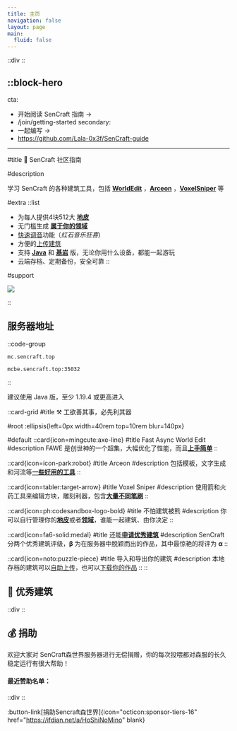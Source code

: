 ```yaml
---
title: 主页
navigation: false
layout: page
main:
  fluid: false
---
```


::div
<indexbg />
::


::block-hero
---
cta:
  - 开始阅读 SenCraft 指南 ->
  - /join/getting-started
secondary:
  - 一起编写 →
  - https://github.com/Lala-0x3f/SenCraft-guide
---



#title
🧭 SenCraft 社区指南

#description


学习 SenCraft 的各种建筑工具，包括 [**WorldEdit**](we) ，[**Arceon**](arceon) ，[**VoxelSniper**](vs) 等

#extra
  ::list
  - 为每人提供4块512大 [**地皮**](plots)
  - 无门槛生成 [**属于你的领域**](worlds/realms)
  - [快速调音](redstone/tuna.md)功能（*红石音乐狂喜*)
  - 方便的[上传建筑](join/import-export)
  - 支持 [**Java**](https://zh.minecraft.wiki/w/Java%E7%89%88) 和 [**基岩**](https://zh.minecraft.wiki/w/%E5%9F%BA%E5%B2%A9%E7%89%88) 版，无论你用什么设备，都能一起游玩
  - 云端存档、定期备份，安全可靠
  ::

#support

  ![](/cover.png)



::

## 服务器地址

::code-group
```shell [Java 版]
mc.sencraft.top
```

```shell [基岩版]
mcbe.sencraft.top:35032
```
::

建议使用 Java 版，至少 1.19.4 或更高进入

::card-grid
#title
⚒ 工欲善其事，必先利其器

#root
:ellipsis{left=0px width=40rem top=10rem blur=140px}

#default
::card{icon=mingcute:axe-line}
#title
Fast Async World Edit
#description
FAWE 是创世神的一个超集，大幅优化了性能，而且[**上手简单**](we)
::

::card{icon=icon-park:robot}
#title
Arceon
#description
包括模板，文字生成和河流等[**一些好用的工具**](arceon)
::

::card{icon=tabler:target-arrow}
#title
Voxel Sniper
#description
使用箭和火药工具来编辑方块，雕刻利器，包含[**大量不同笔刷**](vs)
::

::card{icon=ph:codesandbox-logo-bold}
#title
不怕建筑被熊
#description
你可以自行管理你的[**地皮**](plots)或者[**领域**](worlds/realms)，谁能一起建筑、由你决定
::

::card{icon=fa6-solid:medal}
#title
还能[**申请优秀建筑**](./join/7.eb.md)
#description
SenCraft 分两个优秀建筑评级，**β** 为在服务器中脱颖而出的作品，其中最惊艳的将评为 **α**
::

::card{icon=noto:puzzle-piece}
#title
导入和导出你的建筑
#description
本地存档的建筑可以[自助上传](join/import-export#导入)，也可以[下载你的作品](join/import-export#导出)
::
::

## 🎪 优秀建筑


::div
<CoverVideo />
::

## 💰 捐助

欢迎大家对 SenCraft森世界服务器进行无偿捐赠，你的每次投喂都对森服的长久稳定运行有很大帮助！
#### 最近赞助名单：
::div
<Sponsors />
::

:button-link[捐助Sencraft森世界]{icon="octicon:sponsor-tiers-16" href="https://ifdian.net/a/HoShiNoMino" blank}

<div style="margin-top:50px"></div>


